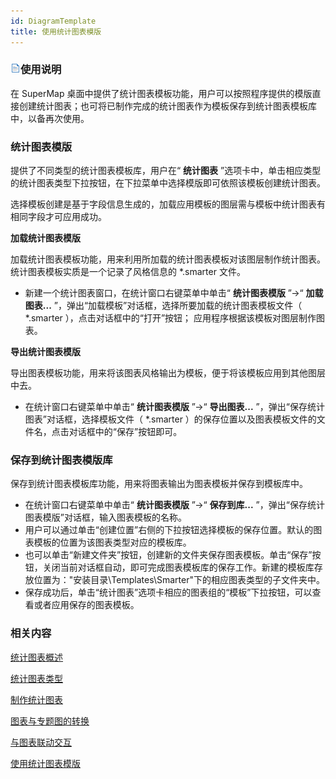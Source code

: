 ```yaml
---
id: DiagramTemplate
title: 使用统计图表模版
---
```

### ![](../../img/read.gif)使用说明

在 SuperMap
桌面中提供了统计图表模板功能，用户可以按照程序提供的模版直接创建统计图表；也可将已制作完成的统计图表作为模板保存到统计图表模板库中，以备再次使用。

### **统计图表模版**

提供了不同类型的统计图表模板库，用户在“ **统计图表** ”选项卡中，单击相应类型的统计图表类型下拉按钮，在下拉菜单中选择模版即可依照该模板创建统计图表。

选择模板创建是基于字段信息生成的，加载应用模板的图层需与模板中统计图表有相同字段才可应用成功。

**加载统计图表模版**

加载统计图表模板功能，用来利用所加载的统计图表模板对该图层制作统计图表。统计图表模板实质是一个记录了风格信息的 *.smarter 文件。

  * 新建一个统计图表窗口，在统计窗口右键菜单中单击“ **统计图表模版** ”->“ **加载图表...** ”，弹出“加载模板”对话框，选择所要加载的统计图表模板文件（ *.smarter ），点击对话框中的“打开”按钮； 应用程序根据该模板对图层制作图表。 

**导出统计图表模版**

导出图表模板功能，用来将该图表风格输出为模板，便于将该模板应用到其他图层中去。

  * 在统计窗口右键菜单中单击“ **统计图表模版** ”->“ **导出图表...** ”，弹出“保存统计图表”对话框，选择模板文件（ *.smarter ）的保存位置以及图表模板文件的文件名，点击对话框中的“保存”按钮即可。 

### **保存到统计图表模版库**

保存到统计图表模板库功能，用来将图表输出为图表模板并保存到模板库中。

  * 在统计窗口右键菜单中单击“ **统计图表模版** ”->“ **保存到库...** ”，弹出“保存统计图表模版”对话框，输入图表模板的名称。 
  * 用户可以通过单击“创建位置”右侧的下拉按钮选择模板的保存位置。默认的图表模板的位置为该图表类型对应的模板库。
  * 也可以单击“新建文件夹”按钮，创建新的文件夹保存图表模板。单击“保存”按钮，关闭当前对话框自动，即可完成图表模板库的保存工作。新建的模板库存放位置为："安装目录\Templates\Smarter"下的相应图表类型的子文件夹中。
  * 保存成功后，单击“统计图表”选项卡相应的图表组的“模板”下拉按钮，可以查看或者应用保存的图表模板。 

### 相关内容

[统计图表概述](Diagrams1)

[统计图表类型](DiagramsType)

[制作统计图表](CreateDiagram)

[图表与专题图的转换](ConvertThemticMap)

[与图表联动交互](ConvertThemticMap)

[使用统计图表模版](DiagramTemplate)

